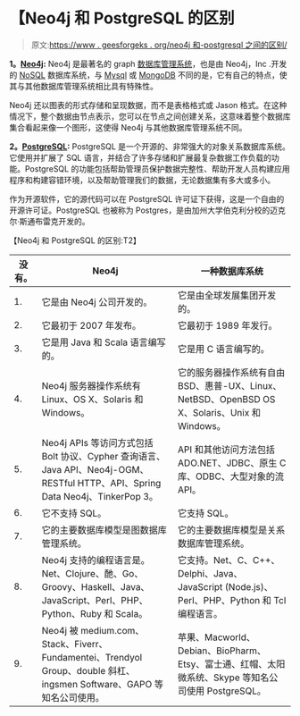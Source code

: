 # 【Neo4j 和 PostgreSQL 的区别

> 原文:[https://www . geesforgeks . org/neo4j 和-postgresql 之间的区别/](https://www.geeksforgeeks.org/difference-between-neo4j-and-postgresql/)

**1。**[**Neo4j**](https://www.geeksforgeeks.org/neo4j-introduction/)**:**
Neo4j 是最著名的 graph [数据库管理系统](https://www.geeksforgeeks.org/introduction-of-dbms-database-management-system-set-1/)，也是由 Neo4j，Inc .开发的 [NoSQL](https://www.geeksforgeeks.org/introduction-to-nosql/) 数据库系统，与 [Mysql](https://www.geeksforgeeks.org/mysql-common-mysql-queries/) 或 [MongoDB](https://www.geeksforgeeks.org/mongodb-an-introduction/) 不同的是，它有自己的特点，使其与其他数据库管理系统相比具有特殊性。

Neo4j 还以图表的形式存储和呈现数据，而不是表格格式或 Jason 格式。在这种情况下，整个数据由节点表示，您可以在节点之间创建关系，这意味着整个数据库集合看起来像一个图形，这使得 Neo4j 与其他数据库管理系统不同。

**2。**[**PostgreSQL**](https://www.geeksforgeeks.org/what-is-postgresql-introduction/)**:**
PostgreSQL 是一个开源的、非常强大的对象关系数据库系统。它使用并扩展了 SQL 语言，并结合了许多存储和扩展最复杂数据工作负载的功能。PostgreSQL 的功能包括帮助管理员保护数据完整性、帮助开发人员构建应用程序和构建容错环境，以及帮助管理我们的数据，无论数据集有多大或多小。

作为开源软件，它的源代码可以在 PostgreSQL 许可证下获得，这是一个自由的开源许可证。PostgreSQL 也被称为 Postgres，是由加州大学伯克利分校的迈克尔·斯通布雷克开发的。

【Neo4j 和 PostgreSQL 的区别:T2】

| 没有。 | Neo4j | 一种数据库系统 |
| --- | --- | --- |
| 1. | 它是由 Neo4j 公司开发的。 | 它是由全球发展集团开发的。 |
| 2. | 它最初于 2007 年发布。 | 它最初于 1989 年发行。 |
| 3. | 它是用 Java 和 Scala 语言编写的。 | 它是用 C 语言编写的。 |
| 4. | Neo4j 服务器操作系统有 Linux、OS X、Solaris 和 Windows。 | 它的服务器操作系统有自由 BSD、惠普-UX、Linux、NetBSD、OpenBSD OS X、Solaris、Unix 和 Windows。 |
| 5. | Neo4j APIs 等访问方式包括 Bolt 协议、Cypher 查询语言、Java API、Neo4j-OGM、RESTful HTTP、API、Spring Data Neo4j、TinkerPop 3。 | API 和其他访问方法包括 ADO.NET、JDBC、原生 C 库、ODBC、大型对象的流 API。 |
| 6. | 它不支持 SQL。 | 它支持 SQL。 |
| 7. | 它的主要数据库模型是图数据库管理系统。 | 它的主要数据库模型是关系数据库管理系统。 |
| 8. | Neo4j 支持的编程语言是。Net、Clojure、酏、Go、Groovy、Haskell、Java、JavaScript、Perl、PHP、Python、Ruby 和 Scala。 | 它支持。Net、C、C++、Delphi、Java、JavaScript (Node.js)、Perl、PHP、Python 和 Tcl 编程语言。 |
| 9. | Neo4j 被 medium.com、Stack、Fiverr、Fundamentei、Trendyol Group、double 斜杠、ingsmen Software、GAPO 等知名公司使用。 | 苹果、Macworld、Debian、BioPharm、Etsy、富士通、红帽、太阳微系统、Skype 等知名公司使用 PostgreSQL。 |